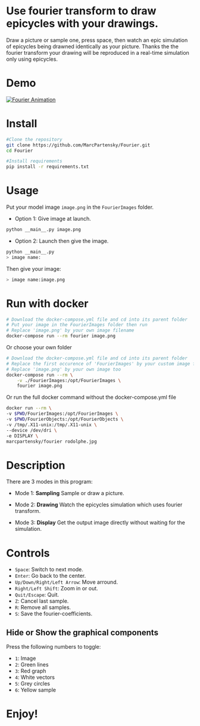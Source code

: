 # Use fourier transform to draw epicycles with your drawings.

Draw a picture or sample one, press space, then watch an epic simulation of epicycles being drawned identically as your picture. Thanks the the fourier transform your drawing will be reproduced in a real-time simulation only using epicycles.

# Demo

[![Fourier Animation](https://cdn.discordapp.com/attachments/507519157387132940/808039024022257694/fourier.gif)](https://www.youtube.com/watch?v=86bYtJCwQ_o)
# Install

```sh
#Clone the repository
git clone https://github.com/MarcPartensky/Fourier.git
cd Fourier

#Install requirements
pip install -r requirements.txt
```

# Usage

Put your model image `image.png` in the `FourierImages` folder.

* Option 1: Give image at launch.

```sh
python __main__.py image.png
```

* Option 2: Launch then give the image.

```sh
python __main__.py
> image name:
```

Then give your image:

```sh
> image name:image.png
```

# Run with docker

```sh
# Download the docker-compose.yml file and cd into its parent folder
# Put your image in the FourierImages folder then run
# Replace 'image.png' by your own image filename
docker-compose run --rm fourier image.png
```

Or choose your own folder

```sh
# Download the docker-compose.yml file and cd into its parent folder
# Replace the first occurence of 'FourierImages' by your custom image folder
# Replace 'image.png' by your own image too
docker-compose run --rm \
    -v ./FourierImages:/opt/FourierImages \
    fourier image.png
```

Or run the full docker command without the docker-compose.yml file

```sh
docker run --rm \
-v $PWD/FourierImages:/opt/FourierImages \
-v $PWD/FourierObjects:/opt/FourierObjects \
-v /tmp/.X11-unix:/tmp/.X11-unix \
--device /dev/dri \
-e DISPLAY \
marcpartensky/fourier rodolphe.jpg
```

# Description

There are 3 modes in this program:

* Mode 1: **Sampling**
Sample or draw a picture.

* Mode 2: **Drawing**
Watch the epicycles simulation which uses fourier transform.

* Mode 3: **Display**
Get the output image directly without waiting for the simulation.

# Controls

* `Space`: Switch to next mode.
* `Enter`: Go back to the center.
* `Up/Down/Right/Left Arrow`: Move arround.
* `Right/Left Shift`: Zoom in or out.
* `Quit/Escape`: Quit.
* `Z`: Cancel last sample.
* `R`: Remove all samples.
* `S`: Save the fourier-coefficients.

## Hide or Show the graphical components
Press the following numbers to toggle:
* `1`: Image
* `2`: Green lines
* `3`: Red graph
* `4`: White vectors
* `5`: Grey circles
* `6`: Yellow sample

# Enjoy!
